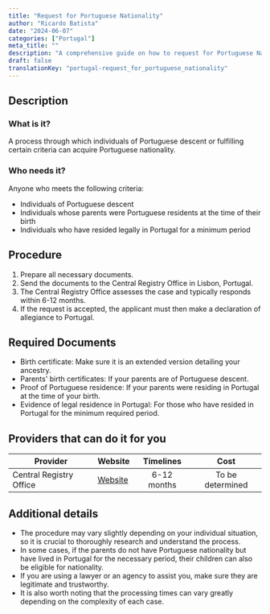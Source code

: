 ```yaml
---
title: "Request for Portuguese Nationality"
author: "Ricardo Batista"
date: "2024-06-07"
categories: ["Portugal"]
meta_title: ""
description: "A comprehensive guide on how to request for Portuguese Nationality"
draft: false
translationKey: "portugal-request_for_portuguese_nationality"
---
```


## Description
### What is it?
A process through which individuals of Portuguese descent or fulfilling certain criteria can acquire Portuguese nationality.
### Who needs it?
Anyone who meets the following criteria:
- Individuals of Portuguese descent
- Individuals whose parents were Portuguese residents at the time of their birth
- Individuals who have resided legally in Portugal for a minimum period

## Procedure

1. Prepare all necessary documents.
2. Send the documents to the Central Registry Office in Lisbon, Portugal.
3. The Central Registry Office assesses the case and typically responds within 6-12 months.
4. If the request is accepted, the applicant must then make a declaration of allegiance to Portugal.

## Required Documents
- Birth certificate: Make sure it is an extended version detailing your ancestry.
- Parents' birth certificates: If your parents are of Portuguese descent.
- Proof of Portuguese residence: If your parents were residing in Portugal at the time of your birth.
- Evidence of legal residence in Portugal: For those who have resided in Portugal for the minimum required period.

## Providers that can do it for you

| Provider        |     Website     |     Timelines    |       Cost      |
| --------------- | --------------- |  :-------------: | :-------------: |
| Central Registry Office      |  [Website](https://www.irn.mj.pt/sections/irn/a_registral/registos-centrais/docs-da-nacionalidade/processo-da-nacionalidade)      |  6-12 months      |   To be determined        |

## Additional details
- The procedure may vary slightly depending on your individual situation, so it is crucial to thoroughly research and understand the process.
- In some cases, if the parents do not have Portuguese nationality but have lived in Portugal for the necessary period, their children can also be eligible for nationality.
- If you are using a lawyer or an agency to assist you, make sure they are legitimate and trustworthy.
- It is also worth noting that the processing times can vary greatly depending on the complexity of each case.